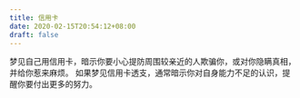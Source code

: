 ```yaml
---
title: 信用卡
date: 2020-02-15T20:54:12+08:00
draft: false
---
```


梦见自己用信用卡，暗示你要小心提防周围较亲近的人欺骗你，或对你隐瞒真相，并给你惹来麻烦。
如果梦见信用卡透支，通常暗示你对自身能力不足的认识，提醒你要付出更多的努力。
